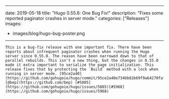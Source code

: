 
---
date: 2019-05-18
title: "Hugo 0.55.6: One Bug Fix!"
description: "Fixes some reported paginator crashes in server mode."
categories: ["Releases"]
images:
- images/blog/hugo-bug-poster.png

---

	This is a bug-fix release with one important fix. There have been reports about infrequent paginator crashes when running the Hugo server since 0.55.0. The reason have been narrowed down to that of parallel rebuilds. This isn't a new thing, but the changes in 0.55.0 made it extra important to serialize the page initialization. This release fixes that by protecting the `Build` method with a lock when running in server mode. [95ce2a40](https://github.com/gohugoio/hugo/commit/95ce2a40e734bb82b69f9a64270faf3ed69c92cc) [@bep](https://github.com/bep) [#5885](https://github.com/gohugoio/hugo/issues/5885)[#5968](https://github.com/gohugoio/hugo/issues/5968)

